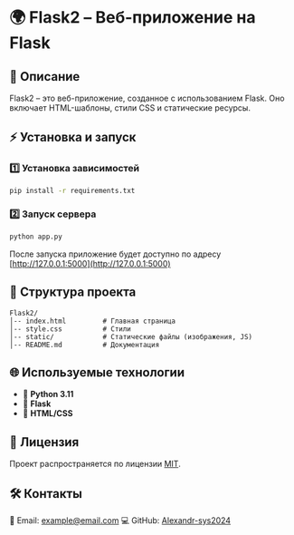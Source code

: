 # 🌍 Flask2 – Веб-приложение на Flask

## 📌 Описание
Flask2 – это веб-приложение, созданное с использованием Flask. Оно включает HTML-шаблоны, стили CSS и статические ресурсы.

## ⚡️ Установка и запуск

### 1️⃣ Установка зависимостей
```bash
pip install -r requirements.txt
```

### 2️⃣ Запуск сервера
```bash
python app.py
```
После запуска приложение будет доступно по адресу [http://127.0.0.1:5000](http://127.0.0.1:5000)

## 📂 Структура проекта
```
Flask2/
│-- index.html         # Главная страница
│-- style.css          # Стили
│-- static/            # Статические файлы (изображения, JS)
│-- README.md          # Документация
```

## 🌐 Используемые технологии
- 🐍 **Python 3.11**
- 🚀 **Flask**
- 🎨 **HTML/CSS**

## 📜 Лицензия
Проект распространяется по лицензии [MIT](LICENSE).

## 🛠 Контакты
📧 Email: example@email.com
💻 GitHub: [Alexandr-sys2024](https://github.com/Alexandr-sys2024)